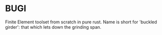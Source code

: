 # BUGI
Finite Element toolset from scratch in pure rust. Name is short for 'buckled girder': that which lets down the grinding span.
